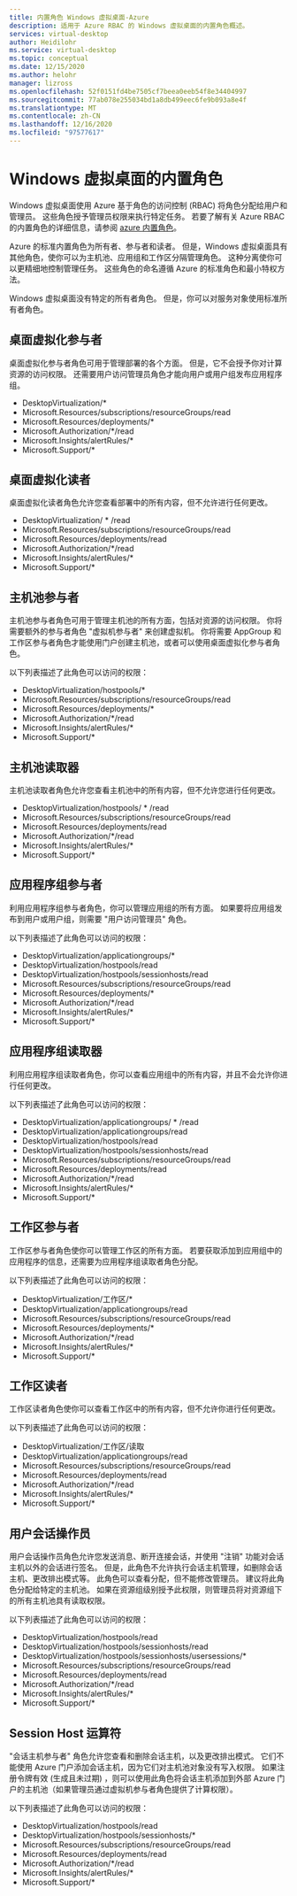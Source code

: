 ```yaml
---
title: 内置角色 Windows 虚拟桌面-Azure
description: 适用于 Azure RBAC 的 Windows 虚拟桌面的内置角色概述。
services: virtual-desktop
author: Heidilohr
ms.service: virtual-desktop
ms.topic: conceptual
ms.date: 12/15/2020
ms.author: helohr
manager: lizross
ms.openlocfilehash: 52f0151fd4be7505cf7beea0eeb54f8e34404997
ms.sourcegitcommit: 77ab078e255034bd1a8db499eec6fe9b093a8e4f
ms.translationtype: MT
ms.contentlocale: zh-CN
ms.lasthandoff: 12/16/2020
ms.locfileid: "97577617"
---
```

# <a name="built-in-roles-for-windows-virtual-desktop"></a>Windows 虚拟桌面的内置角色

Windows 虚拟桌面使用 Azure 基于角色的访问控制 (RBAC) 将角色分配给用户和管理员。 这些角色授予管理员权限来执行特定任务。 若要了解有关 Azure RBAC 的内置角色的详细信息，请参阅 [azure 内置角色](../role-based-access-control/built-in-roles.md)。

Azure 的标准内置角色为所有者、参与者和读者。 但是，Windows 虚拟桌面具有其他角色，使你可以为主机池、应用组和工作区分隔管理角色。 这种分离使你可以更精细地控制管理任务。 这些角色的命名遵循 Azure 的标准角色和最小特权方法。

Windows 虚拟桌面没有特定的所有者角色。 但是，你可以对服务对象使用标准所有者角色。

## <a name="desktop-virtualization-contributor"></a>桌面虚拟化参与者

桌面虚拟化参与者角色可用于管理部署的各个方面。 但是，它不会授予你对计算资源的访问权限。 还需要用户访问管理员角色才能向用户或用户组发布应用程序组。


- DesktopVirtualization/\* 
- Microsoft.Resources/subscriptions/resourceGroups/read
- Microsoft.Resources/deployments/\*
- Microsoft.Authorization/\*/read
- Microsoft.Insights/alertRules/\*
- Microsoft.Support/\*

## <a name="desktop-virtualization-reader"></a>桌面虚拟化读者

桌面虚拟化读者角色允许您查看部署中的所有内容，但不允许进行任何更改。

- DesktopVirtualization/ \* /read
- Microsoft.Resources/subscriptions/resourceGroups/read
- Microsoft.Resources/deployments/read
- Microsoft.Authorization/\*/read
- Microsoft.Insights/alertRules/\*
- Microsoft.Support/\*

## <a name="host-pool-contributor"></a>主机池参与者

主机池参与者角色可用于管理主机池的所有方面，包括对资源的访问权限。 你将需要额外的参与者角色 "虚拟机参与者" 来创建虚拟机。 你将需要 AppGroup 和工作区参与者角色才能使用门户创建主机池，或者可以使用桌面虚拟化参与者角色。

以下列表描述了此角色可以访问的权限：

- DesktopVirtualization/hostpools/\*
- Microsoft.Resources/subscriptions/resourceGroups/read
- Microsoft.Resources/deployments/\*
- Microsoft.Authorization/\*/read
- Microsoft.Insights/alertRules/\*
- Microsoft.Support/\*

## <a name="host-pool-reader"></a>主机池读取器

主机池读取者角色允许您查看主机池中的所有内容，但不允许您进行任何更改。

- DesktopVirtualization/hostpools/ \* /read
- Microsoft.Resources/subscriptions/resourceGroups/read
- Microsoft.Resources/deployments/read
- Microsoft.Authorization/\*/read
- Microsoft.Insights/alertRules/\*
- Microsoft.Support/\*

## <a name="application-group-contributor"></a>应用程序组参与者

利用应用程序组参与者角色，你可以管理应用组的所有方面。 如果要将应用组发布到用户或用户组，则需要 "用户访问管理员" 角色。

以下列表描述了此角色可以访问的权限：

- DesktopVirtualization/applicationgroups/\*
- DesktopVirtualization/hostpools/read
- DesktopVirtualization/hostpools/sessionhosts/read
- Microsoft.Resources/subscriptions/resourceGroups/read
- Microsoft.Resources/deployments/\*
- Microsoft.Authorization/\*/read
- Microsoft.Insights/alertRules/\*
- Microsoft.Support/\*

## <a name="application-group-reader"></a>应用程序组读取器

利用应用程序组读取者角色，你可以查看应用组中的所有内容，并且不会允许你进行任何更改。

以下列表描述了此角色可以访问的权限：

- DesktopVirtualization/applicationgroups/ \* /read
- DesktopVirtualization/applicationgroups/read
- DesktopVirtualization/hostpools/read
- DesktopVirtualization/hostpools/sessionhosts/read
- Microsoft.Resources/subscriptions/resourceGroups/read
- Microsoft.Resources/deployments/read
- Microsoft.Authorization/\*/read
- Microsoft.Insights/alertRules/\*
- Microsoft.Support/\*

## <a name="workspace-contributor"></a>工作区参与者

工作区参与者角色使你可以管理工作区的所有方面。 若要获取添加到应用组中的应用程序的信息，还需要为应用程序组读取者角色分配。

以下列表描述了此角色可以访问的权限：

- DesktopVirtualization/工作区/\*
- DesktopVirtualization/applicationgroups/read
- Microsoft.Resources/subscriptions/resourceGroups/read
- Microsoft.Resources/deployments/\*
- Microsoft.Authorization/\*/read
- Microsoft.Insights/alertRules/\*
- Microsoft.Support/\*

## <a name="workspace-reader"></a>工作区读者

工作区读者角色使你可以查看工作区中的所有内容，但不允许你进行任何更改。

以下列表描述了此角色可以访问的权限：

- DesktopVirtualization/工作区/读取
- DesktopVirtualization/applicationgroups/read
- Microsoft.Resources/subscriptions/resourceGroups/read
- Microsoft.Resources/deployments/read
- Microsoft.Authorization/\*/read
- Microsoft.Insights/alertRules/\*
- Microsoft.Support/\*

## <a name="user-session-operator"></a>用户会话操作员

用户会话操作员角色允许您发送消息、断开连接会话，并使用 "注销" 功能对会话主机以外的会话进行签名。 但是，此角色不允许执行会话主机管理，如删除会话主机、更改排出模式等。 此角色可以查看分配，但不能修改管理员。 建议将此角色分配给特定的主机池。 如果在资源组级别授予此权限，则管理员将对资源组下的所有主机池具有读取权限。

以下列表描述了此角色可以访问的权限：

- DesktopVirtualization/hostpools/read
- DesktopVirtualization/hostpools/sessionhosts/read
- DesktopVirtualization/hostpools/sessionhosts/usersessions/\*
- Microsoft.Resources/subscriptions/resourceGroups/read
- Microsoft.Resources/deployments/read
- Microsoft.Authorization/\*/read
- Microsoft.Insights/alertRules/\*
- Microsoft.Support/\*

## <a name="session-host-operator"></a>Session Host 运算符

"会话主机参与者" 角色允许您查看和删除会话主机，以及更改排出模式。 它们不能使用 Azure 门户添加会话主机，因为它们对主机池对象没有写入权限。 如果注册令牌有效 (生成且未过期) ，则可以使用此角色将会话主机添加到外部 Azure 门户的主机池（如果管理员通过虚拟机参与者角色提供了计算权限）。

以下列表描述了此角色可以访问的权限：

- DesktopVirtualization/hostpools/read
- DesktopVirtualization/hostpools/sessionhosts/\*
- Microsoft.Resources/subscriptions/resourceGroups/read
- Microsoft.Resources/deployments/read
- Microsoft.Authorization/\*/read
- Microsoft.Insights/alertRules/\*
- Microsoft.Support/\*
